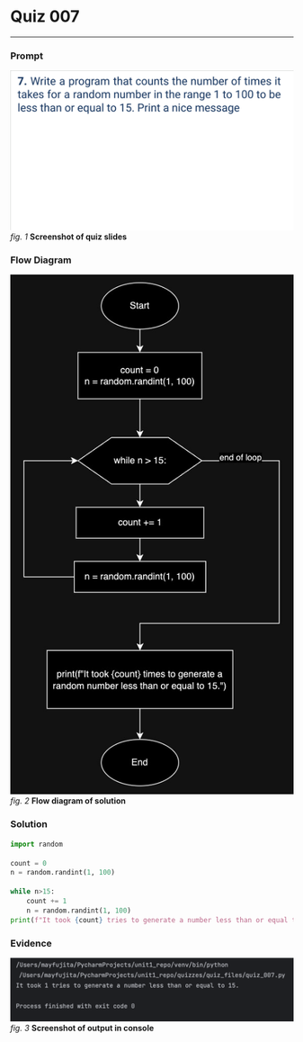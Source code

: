 # Quiz 007
<hr>

### Prompt
![](images/quiz_007_slide.png)<br>
*fig. 1* **Screenshot of quiz slides**

### Flow Diagram
![](images/quiz_007_diagram.jpg)<br>
*fig. 2* **Flow diagram of solution**

### Solution
```.py
import random

count = 0
n = random.randint(1, 100)

while n>15:
    count += 1
    n = random.randint(1, 100)
print(f"It took {count} tries to generate a number less than or equal to 15.")
```

### Evidence
![](images/quiz_007_evidence.png)<br>
*fig. 3* **Screenshot of output in console**